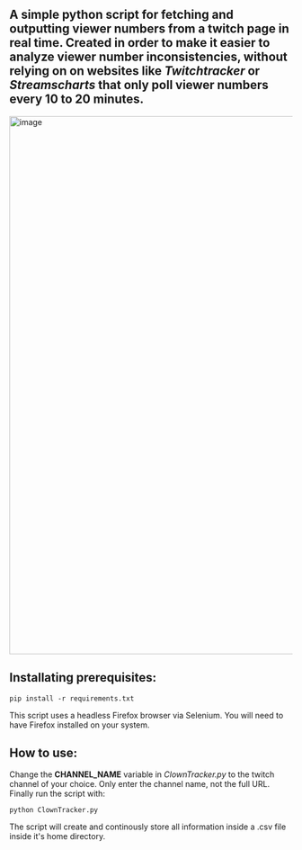 ## A simple python script for fetching and outputting viewer numbers from a twitch page in real time. Created in order to make it easier to analyze viewer number inconsistencies, without relying on on websites like _Twitchtracker_ or _Streamscharts_ that only poll viewer numbers every 10 to 20 minutes.

<img width="2487" height="956" alt="image" src="https://github.com/user-attachments/assets/77062ccc-f292-44d1-8842-e8422ddae987" />

## Installating prerequisites:
```
pip install -r requirements.txt
```
This script uses a headless Firefox browser via Selenium. You will need to have Firefox installed on your system.

## How to use:
Change the __CHANNEL_NAME__ variable in _ClownTracker.py_ to the twitch channel of your choice. Only enter the channel name, not the full URL.
Finally run the script with:
```
python ClownTracker.py
```
The script will create and continously store all information inside a .csv file inside it's home directory.

